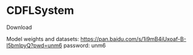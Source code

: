 # CDFLSystem
Download

Model weights and datasets:
https://pan.baidu.com/s/1i9mB4iUxoaf-B-I5bmlpyQ?pwd=unm6
password: unm6

